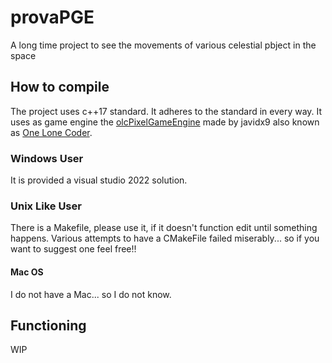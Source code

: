 # provaPGE

A long time project to see the movements of various celestial pbject in the space

## How to compile

The project uses c++17 standard. It adheres to the standard in every way.
It uses as game engine the [olcPixelGameEngine](https://github.com/OneLoneCoder/olcPixelGameEngine) made by javidx9 also known as [One Lone Coder](https://github.com/OneLoneCoder).

### Windows User

It is provided a visual studio 2022 solution.

### Unix Like User

There is a Makefile, please use it, if it doesn't function edit until something happens.
Various attempts to have a CMakeFile failed miserably... so if you want to suggest one feel free!!

#### Mac OS

I do not have a Mac... so I do not know.

## Functioning

WIP

